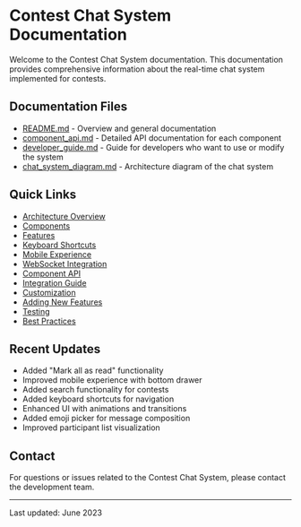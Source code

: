 # Contest Chat System Documentation

Welcome to the Contest Chat System documentation. This documentation provides comprehensive information about the real-time chat system implemented for contests.

## Documentation Files

- [README.md](./README.md) - Overview and general documentation
- [component_api.md](./component_api.md) - Detailed API documentation for each component
- [developer_guide.md](./developer_guide.md) - Guide for developers who want to use or modify the system
- [chat_system_diagram.md](./chat_system_diagram.md) - Architecture diagram of the chat system

## Quick Links

- [Architecture Overview](./README.md#architecture)
- [Components](./README.md#components)
- [Features](./README.md#features)
- [Keyboard Shortcuts](./README.md#keyboard-shortcuts)
- [Mobile Experience](./README.md#mobile-experience)
- [WebSocket Integration](./README.md#websocket-integration)
- [Component API](./component_api.md)
- [Integration Guide](./developer_guide.md#integration-guide)
- [Customization](./developer_guide.md#customization)
- [Adding New Features](./developer_guide.md#adding-new-features)
- [Testing](./developer_guide.md#testing)
- [Best Practices](./developer_guide.md#best-practices)

## Recent Updates

- Added "Mark all as read" functionality
- Improved mobile experience with bottom drawer
- Added search functionality for contests
- Added keyboard shortcuts for navigation
- Enhanced UI with animations and transitions
- Added emoji picker for message composition
- Improved participant list visualization

## Contact

For questions or issues related to the Contest Chat System, please contact the development team.

---

Last updated: June 2023
